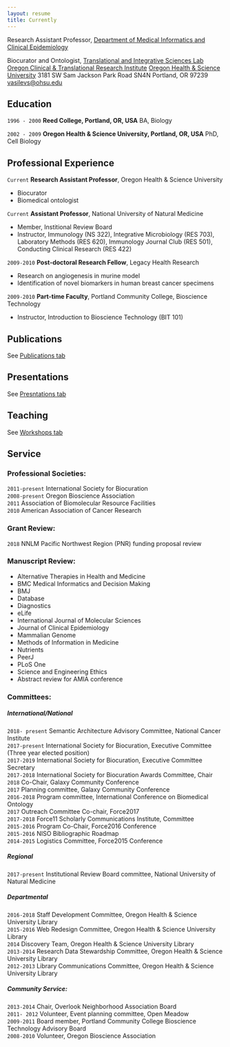 ```yaml
---
layout: resume
title: Currently
---
```

Research Assistant Professor, [Department of Medical Informatics and Clinical Epidemiology](https://www.ohsu.edu/xd/education/schools/school-of-medicine/departments/clinical-departments/dmice/)

Biocurator and Ontologist, [Translational and Integrative Sciences Lab](https://tislab.org/)
[Oregon Clinical & Translational Research Institute](https://www.ohsu.edu/xd/research/centers-institutes/octri/index.cfm)
[Oregon Health & Science University](https://www.ohsu.edu/xd/)
3181 SW Sam Jackson Park Road SN4N
Portland, OR 97239
vasilevs@ohsu.edu

## Education

`1996 - 2000`
__Reed College, Portland, OR, USA__
BA, Biology

`2002 - 2009`
__Oregon Health & Science University, Portland, OR, USA__
PhD, Cell Biology

## Professional Experience

`Current`
__Research Assistant Professor__, Oregon Health & Science University  

- Biocurator
- Biomedical ontologist

`Current`
__Assistant Professor__, National University of Natural Medicine

- Member, Institional Review Board
- Instructor, Immunology (NS 322), Integrative Microbiology (RES 703), Laboratory Methods (RES 620), Immunology Journal Club (RES 501), Conducting Clinical Research (RES 422)

`2009-2010`
__Post-doctoral Research Fellow__, Legacy Health Research 

- Research on angiogenesis in murine model
- Identification of novel biomarkers in human breast cancer specimens

`2009-2010`
__Part-time Faculty__, Portland Community College, Bioscience Technology

- Instructor, Introduction to Bioscience Technology (BIT 101)

## Publications

See [Publications tab](https://nicolevasilevsky.github.io/publications/)

## Presentations

See [Presntations tab](https://nicolevasilevsky.github.io/presentations/)

## Teaching

See [Workshops tab](https://nicolevasilevsky.github.io/workshops/)

## Service  

### Professional Societies:  

`2011-present`
International Society for Biocuration  
`2008-present`
Oregon Bioscience Association  
`2011` 
Association of Biomolecular Resource Facilities  
`2010`
American Association of Cancer Research  

### Grant Review:  

`2018`
NNLM Pacific Northwest Region (PNR) funding proposal review

### Manuscript Review:  

- Alternative Therapies in Health and Medicine
- BMC Medical Informatics and Decision Making 
- BMJ
- Database
- Diagnostics
- eLife
- International Journal of Molecular Sciences
- Journal of Clinical Epidemiology
- Mammalian Genome
- Methods of Information in Medicine
- Nutrients 
- PeerJ
- PLoS One
- Science and Engineering Ethics
- Abstract review for AMIA conference

### Committees:  

##### International/National  

`2018- present` 
Semantic Architecture Advisory Committee, National Cancer Institute  
`2017-present` 
International Society for Biocuration, Executive Committee (Three year elected position)  
`2017-2019` 
International Society for Biocuration, Executive Committee Secretary  
`2017-2018` 
International Society for Biocuration Awards Committee, Chair  
`2018` 
Co-Chair, Galaxy Community Conference  
`2017` 
Planning committee, Galaxy Community Conference  
`2016-2018`
Program committee, International Conference on Biomedical Ontology  
`2017` 
Outreach Committee Co-chair, Force2017  
`2017-2018`
Force11 Scholarly Communications Institute, Committee  
`2015-2016` 
Program Co-Chair, Force2016 Conference  
`2015-2016` 
NISO Bibliographic Roadmap  
`2014-2015`
Logistics Committee, Force2015 Conference 

##### Regional  

`2017-present` 
Institutional Review Board committee, National University of Natural Medicine

##### Departmental  

`2016-2018` 
Staff Development Committee, Oregon Health & Science University Library  
`2015-2016`
Web Redesign Committee, Oregon Health & Science University Library  
`2014`
Discovery Team, Oregon Health & Science University Library  
`2013-2014`
Research Data Stewardship Committee, Oregon Health & Science University Library  
`2012-2013`
Library Communications Committee, Oregon Health & Science University Library  

##### Community Service:  

`2013-2014`
Chair, Overlook Neighborhood Association Board  
`2011- 2012`
Volunteer, Event planning committee, Open Meadow  
`2009-2011`
Board member, Portland Community College Bioscience Technology Advisory Board  
`2008-2010`
Volunteer, Oregon Bioscience Association  

<!-- ### Footer

Last updated: Dec 2018 -->


